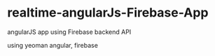 realtime-angularJs-Firebase-App
===============================

angularJS app using Firebase backend API

using yeoman angular, firebase
